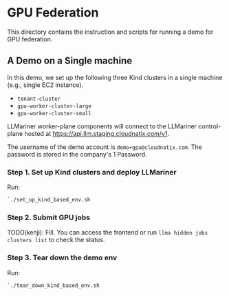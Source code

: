 # GPU Federation

This directory contains the instruction and scripts for running a demo for GPU federation.

## A Demo on a Single machine

In this demo, we set up the following three Kind clusters in a single machine (e.g., single EC2 instance).

- `tenant-cluster`
- `gpu-worker-cluster-large`
- `gpu-worker-cluster-small`

LLMariner worker-plane components will connect to the LLMariner control-plane hosted at https://api.llm.staging.cloudnatix.com/v1.


The username of the demo account is `demo+gpu@cloudnatix.com`. The password is stored in the company's 1 Password.

### Step 1. Set up Kind clusters and deploy LLMariner

Run:

```bash
`./set_up_kind_based_env.sh
```

### Step 2. Submit GPU jobs

TODO(kenji): Fill. You can access the frontend or run `llma hidden jobs clusters list` to check the status.


### Step 3. Tear down the demo env

Run:

```bash
`./tear_down_kind_based_env.sh
```
